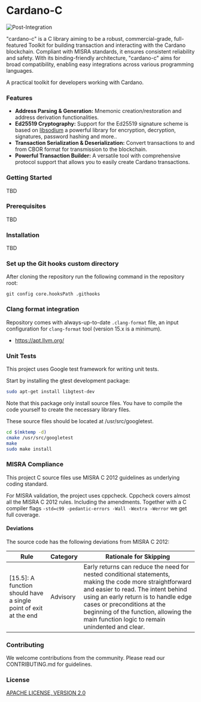 # Cardano-C
![Post-Integration](https://github.com/Biglup/cardano-c/actions/workflows/unit-test.yml/badge.svg)

"cardano-c" is a C library aiming to be a robust, commercial-grade, full-featured Toolkit for building transaction and interacting with the Cardano blockchain. Compliant with MISRA standards, 
it ensures consistent reliability and safety. With its binding-friendly architecture, "cardano-c" aims for broad compatibility, enabling easy integrations across various programming languages. 

A practical toolkit for developers working with Cardano.

### Features

- **Address Parsing & Generation:** Mnemonic creation/restoration and address derivation functionalities.
- **Ed25519 Cryptography:** Support for the Ed25519 signature scheme is based on [libsodium](https://github.com/jedisct1/libsodium) a powerful library for encryption, decryption, signatures, password hashing and more..
- **Transaction Serialization & Deserialization:** Convert transactions to and from CBOR format for transmission to the blockchain.
- **Powerful Transaction Builder:** A versatile tool with comprehensive protocol support that allows you to easily create Cardano transactions.

### Getting Started

TBD

### Prerequisites

TBD

### Installation

TBD


### Set up the Git hooks custom directory

After cloning the repository run the following command in the
repository root:

```shell
git config core.hooksPath .githooks
```

### Clang format integration

Repository comes with always-up-to-date `.clang-format` file, an input configuration
for `clang-format` tool (version 15.x is a minimum). 

- https://apt.llvm.org/

### Unit Tests

This project uses Google test framework for writing unit tests.

Start by installing the gtest development package:

```bash
sudo apt-get install libgtest-dev
```

Note that this package only install source files. You have to compile the code yourself to create the necessary
library files.

These source files should be located at /usr/src/googletest.

```bash
cd $(mktemp -d)
cmake /usr/src/googletest
make
sudo make install
```

### MISRA Compliance 

This project C source files use MISRA C 2012 guidelines as underlying coding standard.

For MISRA validation, the project uses cppcheck. Cppcheck covers almost all the MISRA C 2012 rules.
Including the amendments. Together with a C compiler flags `-std=c99 -pedantic-errors -Wall -Wextra -Werror` we get full coverage.

#### Deviations

The source code has the following deviations from MISRA C 2012:

| Rule                 | Category | Rationale for Skipping                                                                                     |
|----------------------|----------|-------------------------------------------------------------------------------------------------------------|
| [15.5]: A function should have a single point of exit at the end | Advisory | Early returns can reduce the need for nested conditional statements, making the code more straightforward and easier to read. The intent behind using an early return is to handle edge cases or preconditions at the beginning of the function, allowing the main function logic to remain unindented and clear. |

### Contributing

We welcome contributions from the community. Please read our CONTRIBUTING.md for guidelines.


### License 

[APACHE LICENSE, VERSION 2.0](https://apache.org/licenses/LICENSE-2.0)
